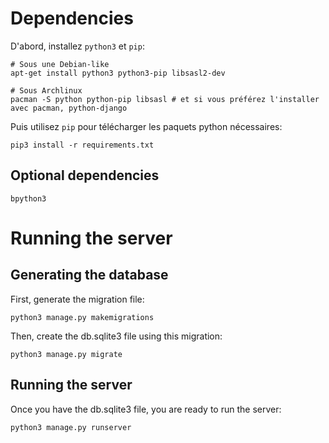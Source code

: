 # Dependencies

D'abord, installez `python3` et `pip`:

    # Sous une Debian-like
    apt-get install python3 python3-pip libsasl2-dev

    # Sous Archlinux
    pacman -S python python-pip libsasl # et si vous préférez l'installer avec pacman, python-django

Puis utilisez `pip` pour télécharger les paquets python nécessaires:

    pip3 install -r requirements.txt

## Optional dependencies

    bpython3

# Running the server

## Generating the database

First, generate the migration file:

    python3 manage.py makemigrations

Then, create the db.sqlite3 file using this migration:

    python3 manage.py migrate

## Running the server

Once you have the db.sqlite3 file, you are ready to run the server:

    python3 manage.py runserver

